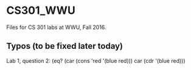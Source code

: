 # CS301_WWU
Files for CS 301 labs at WWU, Fall 2016.

## Typos (to be fixed later today)
Lab 1, question 2:
(eq? (car (cons 'red '(blue red))) car (cdr '(blue red)))
